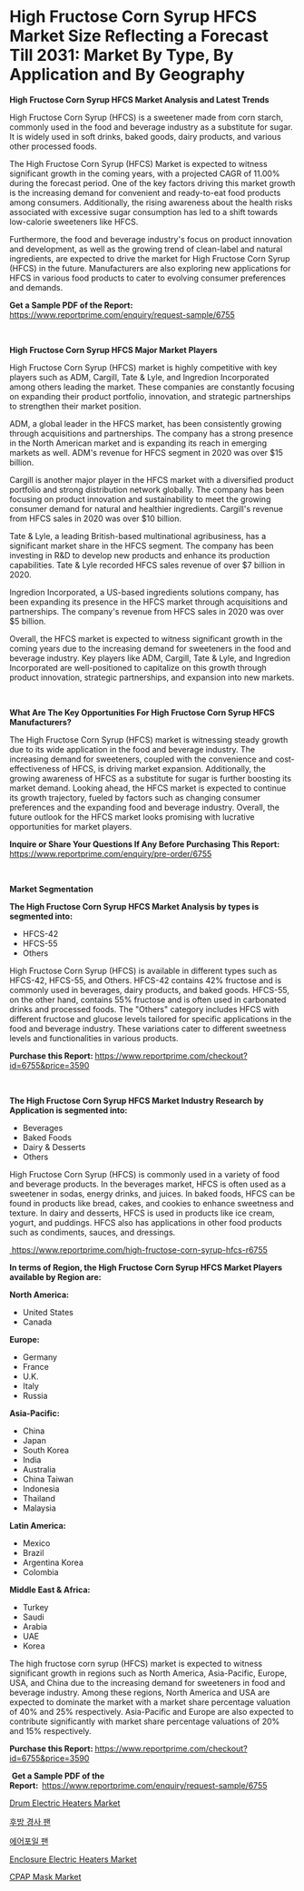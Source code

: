 <p><h1>High Fructose Corn Syrup HFCS Market Size Reflecting a Forecast Till 2031: Market By Type, By Application and By Geography</h1></p><p><strong>High Fructose Corn Syrup HFCS Market Analysis and Latest Trends</strong></p>
<p><p>High Fructose Corn Syrup (HFCS) is a sweetener made from corn starch, commonly used in the food and beverage industry as a substitute for sugar. It is widely used in soft drinks, baked goods, dairy products, and various other processed foods.</p><p>The High Fructose Corn Syrup (HFCS) Market is expected to witness significant growth in the coming years, with a projected CAGR of 11.00% during the forecast period. One of the key factors driving this market growth is the increasing demand for convenient and ready-to-eat food products among consumers. Additionally, the rising awareness about the health risks associated with excessive sugar consumption has led to a shift towards low-calorie sweeteners like HFCS.</p><p>Furthermore, the food and beverage industry's focus on product innovation and development, as well as the growing trend of clean-label and natural ingredients, are expected to drive the market for High Fructose Corn Syrup (HFCS) in the future. Manufacturers are also exploring new applications for HFCS in various food products to cater to evolving consumer preferences and demands.</p></p>
<p><strong>Get a Sample PDF of the Report:&nbsp;</strong> <a href="https://www.reportprime.com/enquiry/request-sample/6755">https://www.reportprime.com/enquiry/request-sample/6755</a></p>
<p>&nbsp;</p>
<p><strong>High Fructose Corn Syrup HFCS Major Market Players</strong></p>
<p><p>High Fructose Corn Syrup (HFCS) market is highly competitive with key players such as ADM, Cargill, Tate & Lyle, and Ingredion Incorporated among others leading the market. These companies are constantly focusing on expanding their product portfolio, innovation, and strategic partnerships to strengthen their market position.</p><p>ADM, a global leader in the HFCS market, has been consistently growing through acquisitions and partnerships. The company has a strong presence in the North American market and is expanding its reach in emerging markets as well. ADM's revenue for HFCS segment in 2020 was over $15 billion.</p><p>Cargill is another major player in the HFCS market with a diversified product portfolio and strong distribution network globally. The company has been focusing on product innovation and sustainability to meet the growing consumer demand for natural and healthier ingredients. Cargill's revenue from HFCS sales in 2020 was over $10 billion.</p><p>Tate & Lyle, a leading British-based multinational agribusiness, has a significant market share in the HFCS segment. The company has been investing in R&D to develop new products and enhance its production capabilities. Tate & Lyle recorded HFCS sales revenue of over $7 billion in 2020.</p><p>Ingredion Incorporated, a US-based ingredients solutions company, has been expanding its presence in the HFCS market through acquisitions and partnerships. The company's revenue from HFCS sales in 2020 was over $5 billion.</p><p>Overall, the HFCS market is expected to witness significant growth in the coming years due to the increasing demand for sweeteners in the food and beverage industry. Key players like ADM, Cargill, Tate & Lyle, and Ingredion Incorporated are well-positioned to capitalize on this growth through product innovation, strategic partnerships, and expansion into new markets.</p></p>
<p>&nbsp;</p>
<p><strong>What Are The Key Opportunities For High Fructose Corn Syrup HFCS Manufacturers?</strong></p>
<p><p>The High Fructose Corn Syrup (HFCS) market is witnessing steady growth due to its wide application in the food and beverage industry. The increasing demand for sweeteners, coupled with the convenience and cost-effectiveness of HFCS, is driving market expansion. Additionally, the growing awareness of HFCS as a substitute for sugar is further boosting its market demand. Looking ahead, the HFCS market is expected to continue its growth trajectory, fueled by factors such as changing consumer preferences and the expanding food and beverage industry. Overall, the future outlook for the HFCS market looks promising with lucrative opportunities for market players.</p></p>
<p><strong>Inquire or Share Your Questions If Any Before Purchasing This Report:</strong> <a href="https://www.reportprime.com/enquiry/pre-order/6755">https://www.reportprime.com/enquiry/pre-order/6755</a></p>
<p>&nbsp;</p>
<p><strong>Market Segmentation</strong></p>
<p><strong>The High Fructose Corn Syrup HFCS Market Analysis by types is segmented into:</strong></p>
<p><ul><li>HFCS-42</li><li>HFCS-55</li><li>Others</li></ul></p>
<p><p>High Fructose Corn Syrup (HFCS) is available in different types such as HFCS-42, HFCS-55, and Others. HFCS-42 contains 42% fructose and is commonly used in beverages, dairy products, and baked goods. HFCS-55, on the other hand, contains 55% fructose and is often used in carbonated drinks and processed foods. The "Others" category includes HFCS with different fructose and glucose levels tailored for specific applications in the food and beverage industry. These variations cater to different sweetness levels and functionalities in various products.</p></p>
<p><strong>Purchase this Report:&nbsp;</strong><a href="https://www.reportprime.com/checkout?id=6755&price=3590">https://www.reportprime.com/checkout?id=6755&price=3590</a></p>
<p>&nbsp;</p>
<p><strong>The High Fructose Corn Syrup HFCS Market Industry Research by Application is segmented into:</strong></p>
<p><ul><li>Beverages</li><li>Baked Foods</li><li>Dairy & Desserts</li><li>Others</li></ul></p>
<p><p>High Fructose Corn Syrup (HFCS) is commonly used in a variety of food and beverage products. In the beverages market, HFCS is often used as a sweetener in sodas, energy drinks, and juices. In baked foods, HFCS can be found in products like bread, cakes, and cookies to enhance sweetness and texture. In dairy and desserts, HFCS is used in products like ice cream, yogurt, and puddings. HFCS also has applications in other food products such as condiments, sauces, and dressings.</p></p>
<p><a href="https://www.reportprime.com/high-fructose-corn-syrup-hfcs-r6755">&nbsp;https://www.reportprime.com/high-fructose-corn-syrup-hfcs-r6755</a></p>
<p><strong>In terms of Region, the High Fructose Corn Syrup HFCS Market Players available by Region are:</strong></p>
<p>
    <p> <strong> North America: </strong>
        <ul>
            <li>United States</li>
            <li>Canada</li>
        </ul>
        </p> 
    <p> <strong> Europe: </strong>
        <ul>
            <li>Germany</li>
            <li>France</li>
            <li>U.K.</li>
            <li>Italy</li>
            <li>Russia</li>
        </ul>
        </p> 
    <p> <strong> Asia-Pacific: </strong>
        <ul>
            <li>China</li>
            <li>Japan</li>
            <li>South Korea</li>
            <li>India</li>
            <li>Australia</li>
            <li>China Taiwan</li>
            <li>Indonesia</li>
            <li>Thailand</li>
            <li>Malaysia</li>
        </ul>
        </p> 
    <p> <strong> Latin America: </strong>
        <ul>
            <li>Mexico</li>
            <li>Brazil</li>
            <li>Argentina Korea</li>
            <li>Colombia</li>
        </ul>
        </p> 
    <p> <strong> Middle East & Africa: </strong>
        <ul>
            <li>Turkey</li>
            <li>Saudi</li>
            <li>Arabia</li>
            <li>UAE</li>
            <li>Korea</li>
        </ul>
    </p>
    </p>
<p><p>The high fructose corn syrup (HFCS) market is expected to witness significant growth in regions such as North America, Asia-Pacific, Europe, USA, and China due to the increasing demand for sweeteners in food and beverage industry. Among these regions, North America and USA are expected to dominate the market with a market share percentage valuation of 40% and 25% respectively. Asia-Pacific and Europe are also expected to contribute significantly with market share percentage valuations of 20% and 15% respectively.</p></p>
<p><strong>Purchase this Report: </strong><a href="https://www.reportprime.com/checkout?id=6755&price=3590">https://www.reportprime.com/checkout?id=6755&price=3590</a></p>
<p>&nbsp;<strong>Get a Sample PDF of the Report:&nbsp;&nbsp;</strong><a href="https://www.reportprime.com/enquiry/request-sample/6755">https://www.reportprime.com/enquiry/request-sample/6755</a></p>
<p><strong></strong></p>
<p><p><a href="https://medium.com/@brennakessler/global-drum-electric-heaters-market-size-and-market-trends-analysis-by-regional-outlook-8bf870542eb5">Drum Electric Heaters Market</a></p><p><a href="https://medium.com/@deonnorh89/%EB%92%A4%EB%A1%9C-%EA%B8%B0%EC%9A%B8%EC%9D%B8-%EC%84%A0%ED%92%8D%EA%B8%B0-%EC%8B%9C%EC%9E%A5-%EA%B7%9C%EB%AA%A8-%EC%84%B1%EC%9E%A5-%EB%8F%99%ED%96%A5-%ED%86%B5%EA%B3%84-%EB%B0%8F-%EC%98%88%EC%B8%A1-2024-2031-21a5309195fa">후방 경사 팬</a></p><p><a href="https://medium.com/@deonnorh89/%EA%B8%80%EB%A1%9C%EB%B2%8C-%EC%97%90%EC%96%B4%ED%8F%AC%EC%9D%BC-%ED%8C%AC-%EC%8B%9C%EC%9E%A5-%EB%B6%84%EC%84%9D-%EB%8F%99%ED%96%A5-%EC%98%88%EC%B8%A1-%EB%B0%8F-%EC%84%B1%EC%9E%A5-%EA%B8%B0%ED%9A%8C-2024%EB%85%84-2031%EB%85%84-161%ED%8E%98%EC%9D%B4%EC%A7%80-%EB%B3%B4%EA%B3%A0%EC%84%9C-e18a5950577c">에어포일 팬</a></p><p><a href="https://medium.com/@brennakessler/enclosure-electric-heaters-market-growth-outlook-from-2024-to-2031-and-it-is-projecting-at-7-2-9af70e8a8c44">Enclosure Electric Heaters Market</a></p><p><a href="https://issuu.com/reportprime-2/docs/cpap-mask-market-size-2030.pptx">CPAP Mask Market</a></p></p>